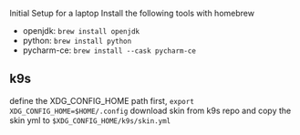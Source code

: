 Initial Setup for a laptop
Install the following tools with homebrew
- openjdk: `brew install openjdk`
- python: `brew install python`
- pycharm-ce: `brew install --cask pycharm-ce`


## k9s
define the XDG_CONFIG_HOME path first, `export XDG_CONFIG_HOME=$HOME/.config`
download skin from k9s repo and copy the skin yml to `$XDG_CONFIG_HOME/k9s/skin.yml`
